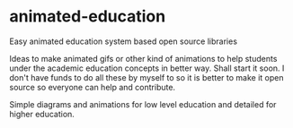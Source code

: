 # animated-education
Easy animated education system based open source libraries

Ideas to make animated gifs or other kind of animations to help students under the academic education concepts in better way. Shall start it soon. I don't have funds to do all these by myself to so it is better to make it open source so everyone can help and contribute. 


Simple diagrams and animations for low level education and detailed for higher education. 
